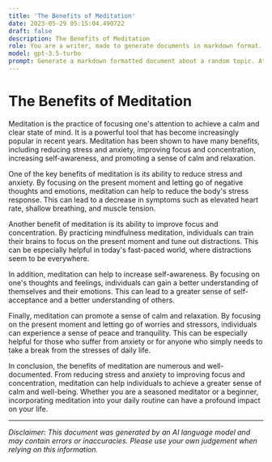 ```yaml
---
title: 'The Benefits of Meditation'
date: 2023-05-29 05:15:04.490722
draft: false
description: The Benefits of Meditation
role: You are a writer, made to generate documents in markdown format. It is very important that all of the documents you generate are in valid markdown format.
model: gpt-3.5-turbo
prompt: Generate a markdown formatted document about a random topic. At the bottom, include a disclaimer explaining that the document was generated by you. The first line of the document should be the title. Make sure that the entire document is in proper markdown format, using a mix of various tags to make the document visually appealing.
---
```


# The Benefits of Meditation

Meditation is the practice of focusing one's attention to achieve a calm and clear state of mind. It is a powerful tool that has become increasingly popular in recent years. Meditation has been shown to have many benefits, including reducing stress and anxiety, improving focus and concentration, increasing self-awareness, and promoting a sense of calm and relaxation.

One of the key benefits of meditation is its ability to reduce stress and anxiety. By focusing on the present moment and letting go of negative thoughts and emotions, meditation can help to reduce the body's stress response. This can lead to a decrease in symptoms such as elevated heart rate, shallow breathing, and muscle tension.

Another benefit of meditation is its ability to improve focus and concentration. By practicing mindfulness meditation, individuals can train their brains to focus on the present moment and tune out distractions. This can be especially helpful in today's fast-paced world, where distractions seem to be everywhere.

In addition, meditation can help to increase self-awareness. By focusing on one's thoughts and feelings, individuals can gain a better understanding of themselves and their emotions. This can lead to a greater sense of self-acceptance and a better understanding of others.

Finally, meditation can promote a sense of calm and relaxation. By focusing on the present moment and letting go of worries and stressors, individuals can experience a sense of peace and tranquility. This can be especially helpful for those who suffer from anxiety or for anyone who simply needs to take a break from the stresses of daily life.

In conclusion, the benefits of meditation are numerous and well-documented. From reducing stress and anxiety to improving focus and concentration, meditation can help individuals to achieve a greater sense of calm and well-being. Whether you are a seasoned meditator or a beginner, incorporating meditation into your daily routine can have a profound impact on your life.

---

*Disclaimer: This document was generated by an AI language model and may contain errors or inaccuracies. Please use your own judgement when relying on this information.*